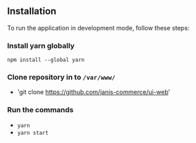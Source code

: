 ## Installation

To run the application in development mode, follow these steps:

### Install yarn globally

`npm install --global yarn`

### Clone repository in to `/var/www/`

- 'git clone https://github.com/janis-commerce/ui-web'

### Run the commands

- `yarn`
- `yarn start`

